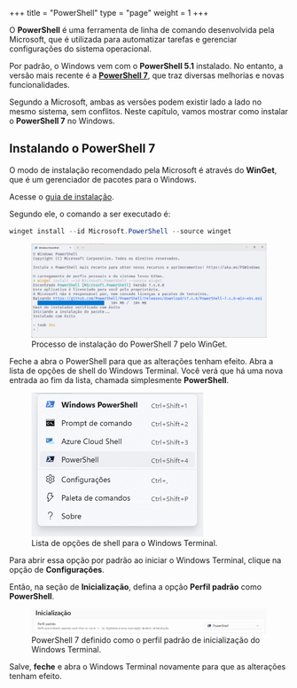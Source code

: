 +++
  title = "PowerShell"
  type = "page"
  weight = 1
+++

O **PowerShell** é uma ferramenta de linha de comando desenvolvida pela Microsoft, que é utilizada para automatizar tarefas e gerenciar configurações do sistema operacional.

Por padrão, o Windows vem com o **PowerShell 5.1** instalado.
No entanto, a versão mais recente é a [**PowerShell 7**](https://learn.microsoft.com/en-us/powershell/scripting/whats-new/migrating-from-windows-powershell-51-to-powershell-7), que traz diversas melhorias e novas funcionalidades.

Segundo a Microsoft, ambas as versões podem existir lado a lado no mesmo sistema, sem conflitos.
Neste capítulo, vamos mostrar como instalar o **PowerShell 7** no Windows.

## Instalando o PowerShell 7

O modo de instalação recomendado pela Microsoft é através do **WinGet**, que é um gerenciador de pacotes para o Windows.

Acesse o [guia de instalação](https://learn.microsoft.com/en-us/powershell/scripting/install/installing-powershell-on-windows?view=powershell-7.4#install-powershell-using-winget-recommended).

Segundo ele, o comando a ser executado é:

```powershell
winget install --id Microsoft.PowerShell --source winget
```

<figure>
<img src="./installing_7.png" />
<figcaption>Processo de instalação do PowerShell 7 pelo WinGet.</figcaption>
</figure>

Feche a abra o PowerShell para que as alterações tenham efeito.
Abra a lista de opções de shell do Windows Terminal.
Você verá que há uma nova entrada ao fim da lista, chamada simplesmente **PowerShell**.

<figure>
<img src="./options_list.png" />
<figcaption>Lista de opções de shell para o Windows Terminal.</figcaption>
</figure>

Para abrir essa opção por padrão ao iniciar o Windows Terminal, clique na opção de **Configurações**.

Então, na seção de **Inicialização**, defina a opção **Perfil padrão** como **PowerShell**.

<figure>
<img src="./default_profile.png" />
<figcaption>PowerShell 7 definido como o perfil padrão de inicialização do Windows Terminal.</figcaption>
</figure>

Salve, **feche** e abra o Windows Terminal novamente para que as alterações tenham efeito.
